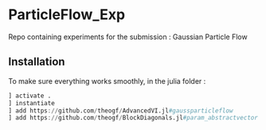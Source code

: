 # ParticleFlow_Exp

Repo containing experiments for the submission : Gaussian Particle Flow

## Installation
To make sure everything works smoothly, in the julia folder :
```julia
] activate .
] instantiate
] add https://github.com/theogf/AdvancedVI.jl#gaussparticleflow
] add https://github.com/theogf/BlockDiagonals.jl#param_abstractvector
```
